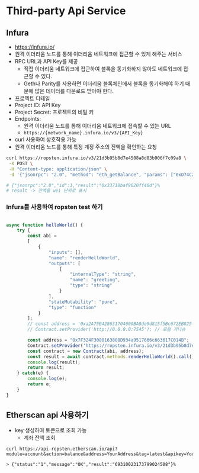 # Third-party Api Service

## Infura

* https://infura.io/
* 원격 이더리움 노드를 통해 이더리움 네트워크에 접근할 수 있게 해주는 서비스
* RPC URL과 API Key를 제공
  * 직접 이더리움 네트워크에 접근하여 블록을 동기화하지 않아도 네트워크에 접근할 수 있다.
  * Geth나 Parity를 사용하면 이더리움 블록체인에서 블록을 동기화해야 하기 때문에 많은 데이터를 다운로드 받아야 한다.
* 프로젝트 디테일
* Project ID: API Key
* Project Secret: 프로젝트의 비밀 키
* Endpoints: 
  * 원격 이더리움 노드를 통해 이더리움 네트워크에 접속할 수 있는 URL
  * `https://{network_name}.infura.io/v3/{API_Key}`
* curl 사용하여 상호작용 가능
* 원격 이더리움 노드를 통해 특정 계정 주소의 잔액을 확인하는 요청

```bash
curl https://ropsten.infura.io/v3/21d3b95b8d7e4508a8d83b906f7c09a8 \
 -X POST \
 -H "Content-type: application/json" \
 -d '{"jsonrpc": "2.0", "method": "eth_getBalance", "params": ["0xD74C244f3c9F5e05C0CA5344394F5A7247f0d1b9", "latest"], "id":1}'

# {"jsonrpc":"2.0","id":1,"result":"0x33718baf9020ff40d"}%    
# result -> 잔액을 wei 단위로 표시
```

### Infura를 사용하여 ropsten test 하기

```js

async function helloWorld() {
    try {
        const abi = 
        [
            {
                "inputs": [],
                "name": "renderHelloWorld",
                "outputs": [
                    {
                        "internalType": "string",
                        "name": "greeting",
                        "type": "string"
                    }
                ],
                "stateMutability": "pure",
                "type": "function"
            }
        ];
        // const address = '0xa2A75B428631704600BA8de9d815f5Bc672EB825'; // 컨트랙트 주소
        // Contract.setProvider('http://0.0.0.0:7545'); // 로컬 가나슈

        const address = "0x7F324F3080163808D934a9517666c663617C014B";
        Contract.setProvider('https://ropsten.infura.io/v3/21d3b95b8d7e4508a8d83b906f7c09a8'); // infura 사용하여 ropsten 테스트 가능
        const contract = new Contract(abi, address);
        const result = await contract.methods.renderHelloWorld().call();
        console.log(result);
        return result;
    } catch(e) {
        console.log(e);
        return e;
    }
}
```

## Etherscan api 사용하기 

* key 생성하여 토큰으로 조회 가능
  * 계좌 잔액 조회

```
curl https://api-ropsten.etherscan.io/api?module=account&action=balance&address=YourAddress&tag=latest&apikey=YourApiKeyToken

> {"status":"1","message":"OK","result":"69310023173799024508"}%    
```

